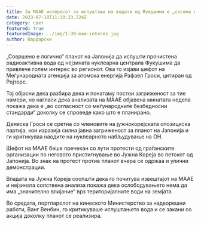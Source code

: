 ```yaml
---
title: За МААЕ интересот за испуштање на водата од Фукушима е „сосема логичен“
date: 2023-07-10T11:30:23.724Z
category: свет
featured: true
featuredImage: ../img/1-30-mae-interes.jpg
author: Вардарски
---
```

„Совршено е логично“ планот на Јапонија да испушти прочистена радиоактивна вода од нејзината нуклеарна централа Фукушима да привлече голем интерес во регионот. Ова го изјави шефот на Меѓународната агенција за атомска енергија Рафаел Гроси, цитиран од Ројтерс.

Тој објасни дека разбира дека и понатаму постои загриженост за тие намери, но нагласи дека анализата на МААЕ објавена минатата недела покажа дека е „во согласност со меѓународните безбедносни стандарди“ доколку се спроведе како што е планирано.

Денеска Гроси се сретна со членовите на јужнокорејската опозициска партија, кои изразија силна јавна загриженост за планот на Јапонија и ги критикуваа наодите на нуклеарното набљудување на ОН.

Шефот на МААЕ беше пречекан со лути протести од граѓанските организации по неговото пристигнување во Јужна Кореја во петокот од Јапонија. Во знак на протест против планот вчера се одржаа и улични демонстрации.

Владата на Јужна Кореја соопшти дека го почитува извештајот на МААЕ и нејзината сопствена анализа покажа дека ослободувањето нема да има „значително влијание“ врз територијалните води на земјата.

Во средата, портпаролот на кинеското Министерство за надворешни работи, Ванг Венбин, го критикуваше испуштањето вода и се закани со акција доколку планот се реализира.